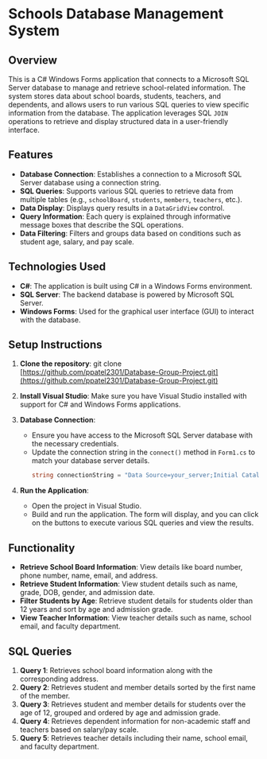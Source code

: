 # Schools Database Management System

## Overview

This is a C# Windows Forms application that connects to a Microsoft SQL Server database to manage and retrieve school-related information. The system stores data about school boards, students, teachers, and dependents, and allows users to run various SQL queries to view specific information from the database. The application leverages SQL `JOIN` operations to retrieve and display structured data in a user-friendly interface.

## Features

- **Database Connection**: Establishes a connection to a Microsoft SQL Server database using a connection string.
- **SQL Queries**: Supports various SQL queries to retrieve data from multiple tables (e.g., `schoolBoard`, `students`, `members`, `teachers`, etc.).
- **Data Display**: Displays query results in a `DataGridView` control.
- **Query Information**: Each query is explained through informative message boxes that describe the SQL operations.
- **Data Filtering**: Filters and groups data based on conditions such as student age, salary, and pay scale.

## Technologies Used

- **C#**: The application is built using C# in a Windows Forms environment.
- **SQL Server**: The backend database is powered by Microsoft SQL Server.
- **Windows Forms**: Used for the graphical user interface (GUI) to interact with the database.

## Setup Instructions

1. **Clone the repository**:
   git clone [https://github.com/ppatel2301/Database-Group-Project.git](https://github.com/ppatel2301/Database-Group-Project.git)

2. **Install Visual Studio**: Make sure you have Visual Studio installed with support for C# and Windows Forms applications.

3. **Database Connection**:
   - Ensure you have access to the Microsoft SQL Server database with the necessary credentials.
   - Update the connection string in the `connect()` method in `Form1.cs` to match your database server details.
     ```csharp
     string connectionString = "Data Source=your_server;Initial Catalog=cs3380;User=your_username;Password=your_password;";
     ```

4. **Run the Application**:
   - Open the project in Visual Studio.
   - Build and run the application. The form will display, and you can click on the buttons to execute various SQL queries and view the results.

## Functionality

- **Retrieve School Board Information**: View details like board number, phone number, name, email, and address.
- **Retrieve Student Information**: View student details such as name, grade, DOB, gender, and admission date.
- **Filter Students by Age**: Retrieve student details for students older than 12 years and sort by age and admission grade.
- **View Teacher Information**: View teacher details such as name, school email, and faculty department.

## SQL Queries

1. **Query 1**: Retrieves school board information along with the corresponding address.
2. **Query 2**: Retrieves student and member details sorted by the first name of the member.
3. **Query 3**: Retrieves student and member details for students over the age of 12, grouped and ordered by age and admission grade.
4. **Query 4**: Retrieves dependent information for non-academic staff and teachers based on salary/pay scale.
5. **Query 5**: Retrieves teacher details including their name, school email, and faculty department.
